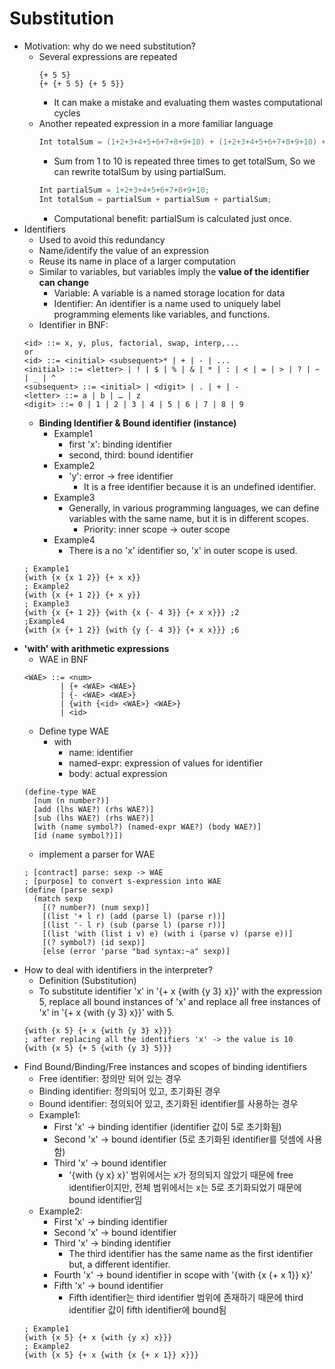 Substitution
==
- Motivation: why do we need substitution?
  - Several expressions are repeated
    ```racket
    {+ 5 5}
    {+ {+ 5 5} {+ 5 5}}
    ```   
    - It can make a mistake and evaluating them wastes computational cycles
  - Another repeated expression in a more familiar language
    ```c
    Int totalSum = (1+2+3+4+5+6+7+8+9+10) + (1+2+3+4+5+6+7+8+9+10) + (1+2+3+4+5+6+7+8+9+10);
    ```
    - Sum from 1 to 10 is repeated three times to get totalSum, So we can rewrite totalSum by using partialSum.
    ```c
    Int partialSum = 1+2+3+4+5+6+7+8+9+10;
    Int totalSum = partialSum + partialSum + partialSum;
    ```
    - Computational benefit: partialSum is calculated just once.
- Identifiers
  - Used to avoid this redundancy
  - Name/identify the value of an expression
  - Reuse its name in place of a larger computation
  - Similar to variables, but variables imply the **value of the identifier can change** 
    - Variable: A variable is a named storage location for data
    - Identifier: An identifier is a name used to uniquely label programming elements like variables, and functions.
  - Identifier in BNF:
  ```
  <id> ::= x, y, plus, factorial, swap, interp,...
  or
  <id> ::= <initial> <subsequent>* | + | - | ...
  <initial>	::= <letter> | ! | $ | % | & | * | : | < | = | > | ? | ~ | _ | ^
  <subsequent> ::= <initial> | <digit> | . | + | -
  <letter> ::= a | b | … | z
  <digit> ::= 0 | 1 | 2 | 3 | 4 | 5 | 6 | 7 | 8 | 9 
  ```
  - **Binding Identifier & Bound identifier (instance)**
    - Example1
      - first 'x': binding identifier
      - second, third: bound identifier
    - Example2
      - 'y': error -> free identifier
        - It is a free identifier because it is an undefined identifier.
    - Example3
      - Generally, in various programming languages, we can define variables with the same name, but it is in different scopes.
        - Priority: inner scope -> outer scope
    - Example4
      - There is a no 'x' identifier so, 'x' in outer scope is used.
  ```racket
  ; Example1 
  {with {x {x 1 2}} {+ x x}}
  ; Example2
  {with {x {+ 1 2}} {+ x y}}
  ; Example3
  {with {x {+ 1 2}} {with {x {- 4 3}} {+ x x}}} ;2
  ;Example4
  {with {x {+ 1 2}} {with {y {- 4 3}} {+ x x}}} ;6
  ```
- **'with' with arithmetic expressions**
  - WAE in BNF
  ```
  <WAE> ::= <num>
          | {+ <WAE> <WAE>}
          | {- <WAE> <WAE>}
          | {with {<id> <WAE>} <WAE>}
          | <id>
  ```
  - Define type WAE
    - with
      - name: identifier
      - named-expr: expression of values for identifier
      - body: actual expression
  ```racket
  (define-type WAE
    [num (n number?)]
    [add (lhs WAE?) (rhs WAE?)]
    [sub (lhs WAE?) (rhs WAE?)]
    [with (name symbol?) (named-expr WAE?) (body WAE?)]
    [id (name symbol?)])
  ```
  - implement a parser for WAE
  ```racket
  ; [contract] parse: sexp -> WAE
  ; [purpose] to convert s-expression into WAE
  (define (parse sexp)
    (match sexp
      [(? number?) (num sexp)]
      [(list '+ l r) (add (parse l) (parse r))]
      [(list '- l r) (sub (parse l) (parse r))]
      [(list 'with (list i v) e) (with i (parse v) (parse e))]
      [(? symbol?) (id sexp)]
      [else (error 'parse "bad syntax:~a" sexp)]
  ```
- How to deal with identifiers in the interpreter?
  -  Definition (Substitution)
    - To substitute identifier 'x' in '{+ x {with {y 3} x}}' with the expression 5, replace all bound instances of 'x' and replace all free instances of 'x' in '{+ x {with {y 3} x}}' with 5.
    ```racket
    {with {x 5} {+ x {with {y 3} x}}}
    ; after replacing all the identifiers 'x' -> the value is 10
    {with {x 5} {+ 5 {with {y 3} 5}}} 
    ```
- Find Bound/Binding/Free instances and scopes of binding identifiers
  - Free identifier: 정의만 되어 있는 경우
  - Binding identifier: 정의되어 있고, 초기화된 경우
  - Bound identifier: 정의되어 있고, 초기화된 identifier를 사용하는 경우
  - Example1:
    - First 'x' -> binding identifier (identifier 값이 5로 초기화됨)
    - Second 'x' -> bound identifier  (5로 초기화된 identifier를 덧셈에 사용함)
    - Third 'x' -> bound identifier
      - '{with {y x} x}' 범위에서는 x가 정의되지 않았기 때문에 free identifier이지만, 전체 범위에서는 x는 5로 초기화되었기 때문에 bound identifier임
  - Example2:
    - First 'x' -> binding identifier
    - Second 'x' -> bound identifier
    - Third 'x' -> binding identifier
      - The third identifier has the same name as the first identifier but, a different identifier.
    - Fourth 'x' -> bound identifier in scope with '{with {x {+ x 1}} x}'
    - Fifth 'x' -> bound identifier
      - Fifth identifier는 third identifier 범위에 존재하기 때문에 third identifier 값이 fifth identifier에 bound됨    
  ```racket
  ; Example1
  {with {x 5} {+ x {with {y x} x}}}
  ; Example2
  {with {x 5} {+ x {with {x {+ x 1}} x}}}
  ```
